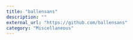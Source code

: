 ```yaml
---
title: "ballensans"
description: ""
external_url: "https://github.com/ballensans"
category: "Miscellaneous"
---
```


